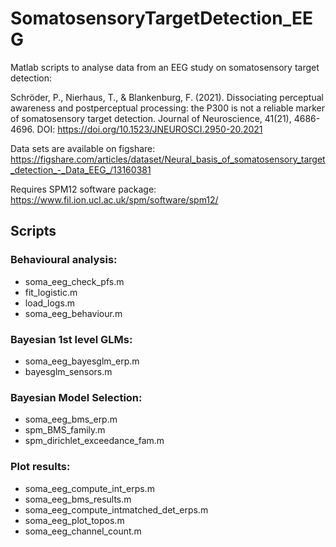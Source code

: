 # SomatosensoryTargetDetection_EEG
Matlab scripts to analyse data from an EEG study on somatosensory target detection:

Schröder, P., Nierhaus, T., & Blankenburg, F. (2021). Dissociating perceptual awareness and postperceptual processing: the P300 is not a reliable marker of somatosensory target detection. Journal of Neuroscience, 41(21), 4686-4696. DOI: https://doi.org/10.1523/JNEUROSCI.2950-20.2021

Data sets are available on figshare: https://figshare.com/articles/dataset/Neural_basis_of_somatosensory_target_detection_-_Data_EEG_/13160381

Requires SPM12 software package: https://www.fil.ion.ucl.ac.uk/spm/software/spm12/

## Scripts
### Behavioural analysis:
* soma_eeg_check_pfs.m
* fit_logistic.m
* load_logs.m
* soma_eeg_behaviour.m

### Bayesian 1st level GLMs:
* soma_eeg_bayesglm_erp.m
* bayesglm_sensors.m

### Bayesian Model Selection:
* soma_eeg_bms_erp.m
* spm_BMS_family.m
* spm_dirichlet_exceedance_fam.m

### Plot results:
* soma_eeg_compute_int_erps.m
* soma_eeg_bms_results.m
* soma_eeg_compute_intmatched_det_erps.m
* soma_eeg_plot_topos.m
* soma_eeg_channel_count.m
